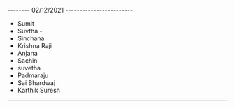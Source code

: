 -------- 02/12/2021 ------------------------
- Sumit
- Suvtha -
- Sinchana 
- Krishna Raji
- Anjana 
- Sachin
- suvetha 
- Padmaraju
- Sai Bhardwaj
- Karthik Suresh
-------------------------------------------